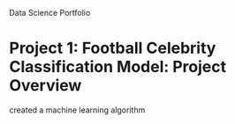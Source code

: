 Data Science Portfolio

# Project 1: Football Celebrity Classification Model: Project Overview
created a machine learning algorithm
